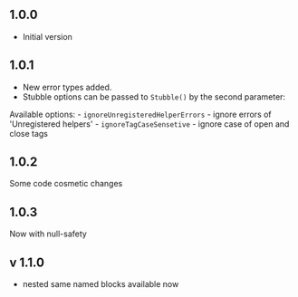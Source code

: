 ## 1.0.0

- Initial version

## 1.0.1

- New error types added.
- Stubble options can be passed to `Stubble()` by the second parameter:

Available options:
    - `ignoreUnregisteredHelperErrors` - ignore errors of 'Unregistered helpers'
    - `ignoreTagCaseSensetive` - ignore case of open and close tags 

## 1.0.2

Some code cosmetic changes

## 1.0.3

Now with null-safety

## v 1.1.0

- nested same named blocks available now